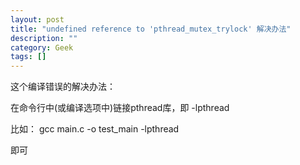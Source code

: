 ```yaml
---
layout: post
title: "undefined reference to 'pthread_mutex_trylock' 解决办法"
description: ""
category: Geek
tags: []
---
```


这个编译错误的解决办法：


在命令行中(或编译选项中)链接pthread库，即 -lpthread

比如： gcc main.c -o test_main -lpthread 

即可
